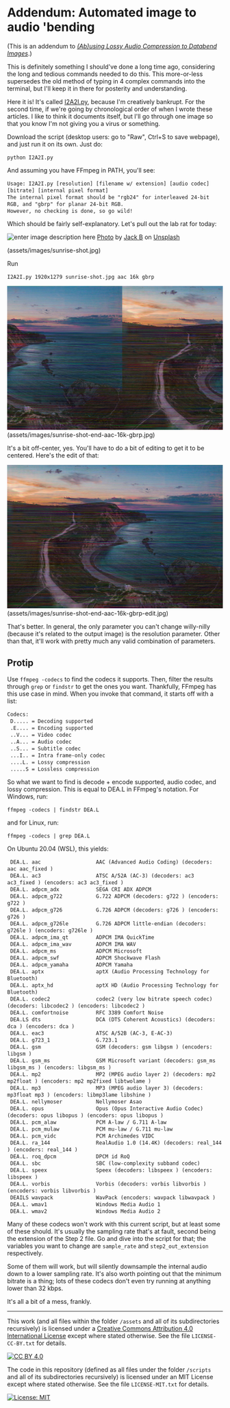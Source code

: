# Addendum: Automated image to audio 'bending

(This is an addendum to *[(Ab)using Lossy Audio Compression to Databend Images](https://github.com/multiplealiases/Databending-In-Audacity-Required-Reading/blob/main/README.md)*.)

This is definitely something I should've done a long time ago, considering the long and tedious commands needed to do this. This more-or-less supersedes the old method of typing in 4 complex commands into the terminal, but I'll keep it in there for posterity and understanding.

Here it is! It's called [I2A2I.py](scripts/I2A2I.py), because I'm creatively bankrupt. For the second time, if we're going by chronological order of when I wrote these articles. I like to think it documents itself, but I'll go through one image so that you know I'm not giving you a virus or something.

Download the script (desktop users: go to "Raw", Ctrl+S to save webpage), and just run it on its own. Just do:

~~~
python I2A2I.py
~~~

And assuming you have FFmpeg in PATH, you'll see:

~~~
Usage: I2A2I.py [resolution] [filename w/ extension] [audio codec] [bitrate] [internal pixel format]
The internal pixel format should be "rgb24" for interleaved 24-bit RGB, and "gbrp" for planar 24-bit RGB.
However, no checking is done, so go wild!
~~~

Which should be fairly self-explanatory. Let's pull out the lab rat for today:

![enter image description here](https://i.postimg.cc/0xpxPj2L/sunrise-shot.jpg)
[Photo](https://unsplash.com/photos/9NAIl5DKfVU) by [Jack B](https://unsplash.com/@nervum) on [Unsplash](https://unsplash.com/)

(assets/images/sunrise-shot.jpg)

Run

~~~
I2A2I.py 1920x1279 sunrise-shot.jpg aac 16k gbrp
~~~

![enter image description here](assets/images/sunrise-shot-end-aac-16k-gbrp.jpg)
(assets/images/sunrise-shot-end-aac-16k-gbrp.jpg)

It's a bit off-center, yes. You'll have to do a bit of editing to get it to be centered. Here's the edit of that: 

![enter image description here](assets/images/sunrise-shot-end-aac-16k-gbrp-edit.jpg)
(assets/images/sunrise-shot-end-aac-16k-gbrp-edit.jpg)

That's better. In general, the only parameter you can't change willy-nilly (because it's related to the output image) is the resolution parameter. Other than that, it'll work with pretty much any valid combination of parameters.

## Protip

Use `ffmpeg -codecs` to find the codecs it supports. Then, filter the results through `grep` or `findstr` to get the ones you want. Thankfully, FFmpeg has this use case in mind. When you invoke that command, it starts off with a list:

~~~
Codecs:
 D..... = Decoding supported
 .E.... = Encoding supported
 ..V... = Video codec
 ..A... = Audio codec
 ..S... = Subtitle codec
 ...I.. = Intra frame-only codec
 ....L. = Lossy compression
 .....S = Lossless compression
~~~

So what we want to find is decode + encode supported, audio codec, and lossy compression. This is equal to DEA.L in FFmpeg's notation. For Windows, run:

~~~
ffmpeg -codecs | findstr DEA.L
~~~

and for Linux, run:

~~~
ffmpeg -codecs | grep DEA.L
~~~

On Ubuntu 20.04 (WSL), this yields:

~~~
 DEA.L. aac                  AAC (Advanced Audio Coding) (decoders: aac aac_fixed )
 DEA.L. ac3                  ATSC A/52A (AC-3) (decoders: ac3 ac3_fixed ) (encoders: ac3 ac3_fixed )
 DEA.L. adpcm_adx            SEGA CRI ADX ADPCM
 DEA.L. adpcm_g722           G.722 ADPCM (decoders: g722 ) (encoders: g722 )
 DEA.L. adpcm_g726           G.726 ADPCM (decoders: g726 ) (encoders: g726 )
 DEA.L. adpcm_g726le         G.726 ADPCM little-endian (decoders: g726le ) (encoders: g726le )
 DEA.L. adpcm_ima_qt         ADPCM IMA QuickTime
 DEA.L. adpcm_ima_wav        ADPCM IMA WAV
 DEA.L. adpcm_ms             ADPCM Microsoft
 DEA.L. adpcm_swf            ADPCM Shockwave Flash
 DEA.L. adpcm_yamaha         ADPCM Yamaha
 DEA.L. aptx                 aptX (Audio Processing Technology for Bluetooth)
 DEA.L. aptx_hd              aptX HD (Audio Processing Technology for Bluetooth)
 DEA.L. codec2               codec2 (very low bitrate speech codec) (decoders: libcodec2 ) (encoders: libcodec2 )
 DEA.L. comfortnoise         RFC 3389 Comfort Noise
 DEA.LS dts                  DCA (DTS Coherent Acoustics) (decoders: dca ) (encoders: dca )
 DEA.L. eac3                 ATSC A/52B (AC-3, E-AC-3)
 DEA.L. g723_1               G.723.1
 DEA.L. gsm                  GSM (decoders: gsm libgsm ) (encoders: libgsm )
 DEA.L. gsm_ms               GSM Microsoft variant (decoders: gsm_ms libgsm_ms ) (encoders: libgsm_ms )
 DEA.L. mp2                  MP2 (MPEG audio layer 2) (decoders: mp2 mp2float ) (encoders: mp2 mp2fixed libtwolame )
 DEA.L. mp3                  MP3 (MPEG audio layer 3) (decoders: mp3float mp3 ) (encoders: libmp3lame libshine )
 DEA.L. nellymoser           Nellymoser Asao
 DEA.L. opus                 Opus (Opus Interactive Audio Codec) (decoders: opus libopus ) (encoders: opus libopus )
 DEA.L. pcm_alaw             PCM A-law / G.711 A-law
 DEA.L. pcm_mulaw            PCM mu-law / G.711 mu-law
 DEA.L. pcm_vidc             PCM Archimedes VIDC
 DEA.L. ra_144               RealAudio 1.0 (14.4K) (decoders: real_144 ) (encoders: real_144 )
 DEA.L. roq_dpcm             DPCM id RoQ
 DEA.L. sbc                  SBC (low-complexity subband codec)
 DEA.L. speex                Speex (decoders: libspeex ) (encoders: libspeex )
 DEA.L. vorbis               Vorbis (decoders: vorbis libvorbis ) (encoders: vorbis libvorbis )
 DEAILS wavpack              WavPack (encoders: wavpack libwavpack )
 DEA.L. wmav1                Windows Media Audio 1
 DEA.L. wmav2                Windows Media Audio 2
~~~

Many of these codecs won't work with this current script, but at least some of these should. It's usually the sampling rate that's at fault, second being the extension of the Step 2 file. Go and dive into the script for that; the variables you want to change are `sample_rate` and `step2_out_extension` respectively. 

Some of them will work, but will silently downsample the internal audio down to a lower sampling rate. It's also worth pointing out that the minimum bitrate is a thing; lots of these codecs don't even try running at anything lower than 32 kbps. 

It's all a bit of a mess, frankly.



---
This work (and all files within the folder `/assets` and all of its subdirectories recursively) is licensed under a
[Creative Commons Attribution 4.0 International License][cc-by]
except where stated otherwise. See the file `LICENSE-CC-BY.txt` for details.

[![CC BY 4.0][cc-by-image]][cc-by]

The code in this repository (defined as all files under the folder `/scripts` and all of its subdirectories recursively) is licensed under an
MIT License
except where stated otherwise. See the file `LICENSE-MIT.txt` for details.

[![License: MIT](https://img.shields.io/badge/License-MIT-yellow.svg)](https://opensource.org/licenses/MIT)


[cc-by]: http://creativecommons.org/licenses/by/4.0/
[cc-by-image]: https://i.creativecommons.org/l/by/4.0/88x31.png
